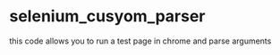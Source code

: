 # selenium_cusyom_parser 


this code allows you to run a test page in chrome and parse arguments 

